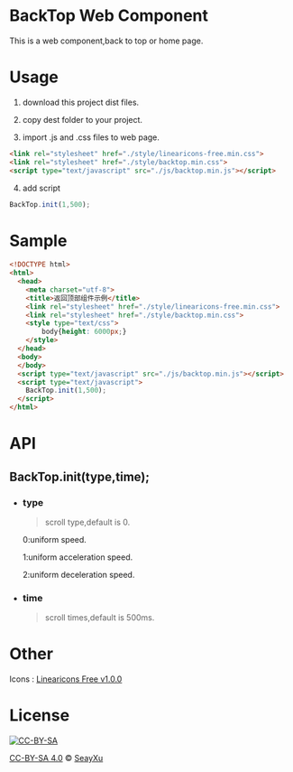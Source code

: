 # BackTop Web Component

  This is a web component,back to top or home page.

# Usage

  1. download this project dist files.

  2. copy dest folder to your project.

  3. import .js and .css files to web page.

  ``` html
  <link rel="stylesheet" href="./style/linearicons-free.min.css">
  <link rel="stylesheet" href="./style/backtop.min.css">
  <script type="text/javascript" src="./js/backtop.min.js"></script>
  ```

  4. add script

  ``` javascript
  BackTop.init(1,500);
  ```
# Sample

``` html
<!DOCTYPE html>
<html>
  <head>
    <meta charset="utf-8">
    <title>返回顶部组件示例</title>
    <link rel="stylesheet" href="./style/linearicons-free.min.css">
    <link rel="stylesheet" href="./style/backtop.min.css">
    <style type="text/css">
    	body{height: 6000px;}
    </style>
  </head>
  <body>
  </body>
  <script type="text/javascript" src="./js/backtop.min.js"></script>
  <script type="text/javascript">
    BackTop.init(1,500);
  </script>
</html>
```

# API

## BackTop.init(type,time);

* ### type

  >scroll type,default is 0.

  0:uniform speed.

  1:uniform acceleration speed.

  2:uniform deceleration speed.

* ### time
  >scroll times,default is 500ms.

# Other

  Icons : [Linearicons Free v1.0.0][4]

# License

[![CC-BY-SA][2]][1]

[CC-BY-SA 4.0][1] © [SeayXu][3]

[1]:http://creativecommons.org/licenses/by-sa/4.0/
[2]:https://i.creativecommons.org/l/by-sa/4.0/88x31.png
[3]:http://seay.me
[4]:https://linearicons.com/free
